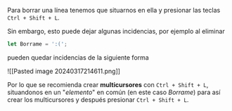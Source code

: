 
Para borrar una línea tenemos que situarnos en ella y presionar las teclas ``Ctrl + Shift + L``.

Sin embargo, esto puede dejar algunas incidencias, por ejemplo al eliminar 

````ts
let Borrame = ':(';
````

pueden quedar incidencias de la siguiente forma

![[Pasted image 20240317214611.png]]

Por lo que se recomienda crear **multicursores** con ``Ctrl + Shift + L``, situandonos en un "*elemento*" en común (en este caso *Borrame*) para así crear los multicursores y después presionar ``Ctrl + Shift + L``. 